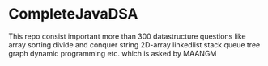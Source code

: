 # CompleteJavaDSA

This repo consist important more than 300 datastructure questions like
array
sorting
divide and conquer
string
2D-array
linkedlist
stack
queue
tree 
graph
dynamic programming etc.
which is asked by MAANGM 
